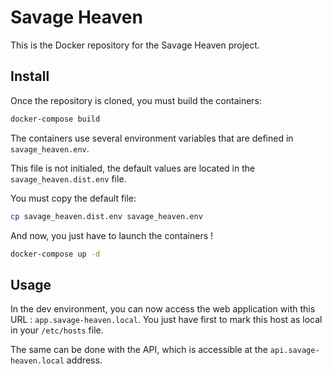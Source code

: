 Savage Heaven
=============

This is the Docker repository for the Savage Heaven project.

Install
-------

Once the repository is cloned, you must build the containers:

```sh
docker-compose build
```

The containers use several environment variables that are defined in ```savage_heaven.env```.

This file is not initialed, the default values are located in the ```savage_heaven.dist.env``` file.

You must copy the default file:

```sh
cp savage_heaven.dist.env savage_heaven.env
```

And now, you just have to launch the containers !

```sh
docker-compose up -d
```

Usage
-------

In the dev environment, you can now access the web application with this URL : ```app.savage-heaven.local```.
You just have first to mark this host as local in your ```/etc/hosts``` file.

The same can be done with the API, which is accessible at the ```api.savage-heaven.local``` address.
